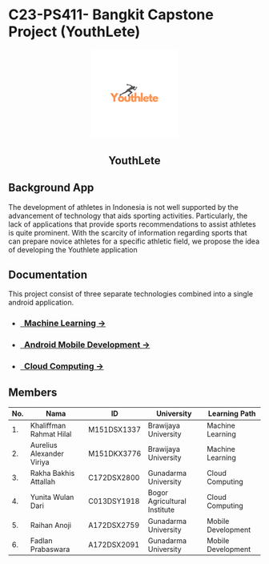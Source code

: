 # C23-PS411- Bangkit Capstone Project (YouthLete)

<p align="center">
  <img width="35%" src="image/Youthlete.png" alt="YouthLete"><br>
  <h2 align="center">YouthLete</h2>
</p>

## Background App
The development of athletes in Indonesia is not well supported by the advancement of technology that aids sporting activities. Particularly, the lack of applications that provide sports recommendations to assist athletes is quite prominent. With the scarcity of information regarding sports that can prepare novice athletes for a specific athletic field, we propose the idea of developing the Youthlete application

## Documentation

This project consist of three separate technologies combined into a single android application.

- ### [&nbsp;&nbsp;Machine Learning &rarr;](https://github.com/Fadlanprabaswara/PS411_YouthLete/tree/main/Machine%20Learning/Data)
- ### [&nbsp;&nbsp;Android Mobile Development &rarr;](https://github.com/Fadlanprabaswara/YouthLete)
- ### [&nbsp;&nbsp;Cloud Computing &rarr;]()

## Members

| No. | Nama                      | ID            | University                    | Learning Path        |
|-----|---------------------------|---------------|-------------------------------|----------------------|
| 1.  | Khaliffman Rahmat Hilal   | M151DSX1337   | Brawijaya University          | Machine Learning     |
| 2.  | Aurelius Alexander Viriya | M151DKX3776   | Brawijaya University          | Machine Learning     |
| 3.  | Rakha Bakhis Attallah     | C172DSX2800   | Gunadarma University          | Cloud Computing      |
| 4.  | Yunita Wulan Dari         | C013DSY1918   | Bogor Agricultural Institute  | Cloud Computing      |
| 5.  | Raihan Anoji              | A172DSX2759   | Gunadarma University          | Mobile Development   |
| 6.  | Fadlan Prabaswara         | A172DSX2091   | Gunadarma University          | Mobile Development   |
